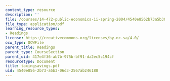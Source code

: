 ```yaml
---
content_type: resource
description: ''
file: /courses/14-472-public-economics-ii-spring-2004/4540e8562b73a5b306d32567ab246188_taxingsavings.pdf
file_type: application/pdf
learning_resource_types:
- Readings
license: https://creativecommons.org/licenses/by-nc-sa/4.0/
ocw_type: OCWFile
parent_title: Readings
parent_type: CourseSection
parent_uid: 417e4f36-ab7b-975b-bf91-da2ec5c194cf
resourcetype: Document
title: taxingsavings.pdf
uid: 4540e856-2b73-a5b3-06d3-2567ab246188
---
```

